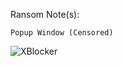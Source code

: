 Ransom Note(s): 
```
Popup Window (Censored)
```
![XBlocker](https://github.com/user-attachments/assets/61913045-c331-4ba6-9939-01db4f63dc7e)
